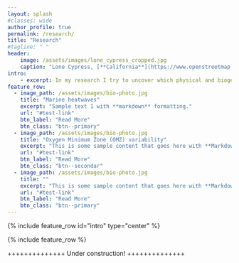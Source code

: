 ```yaml
---
layout: splash
#classes: wide
author_profile: true
permalink: /research/
title: "Research"
#tagline: " "
header:
    image: /assets/images/lone_cypress_cropped.jpg
    caption: "Lone Cypress, [**California**](https://www.openstreetmap.org/#map=18/36.56922/-121.96568)"
intro: 
    - excerpt: In my research I try to uncover which physical and biogeochemical processes shape the marine environment as we know it. An improved understanding of these processes can help us anticipate future ocean and climate changes and support the preservation of marine ecosystem services, such as the provision of food or the uptake of excess heat and carbon dioxide. Next to this human-centered motivation, I am further driven by a plain fascination for all processes that occur against the backdrop of the whirling and swirling ocean. 
feature_row:
  - image_path: /assets/images/bio-photo.jpg
    title: "Marine heatwaves"
    excerpt: "Sample text 1 with **markdown** formatting."
    url: "#test-link"
    btn_label: "Read More"
    btn_class: "btn--primary"
  - image_path: /assets/images/bio-photo.jpg
    title: "Oxygen Minimum Zone (OMZ) variability"
    excerpt: "This is some sample content that goes here with **Markdown** formatting."
    url: "#test-link"
    btn_label: "Read More"
    btn_class: "btn--secondar"
  - image_path: /assets/images/bio-photo.jpg
    title: ""
    excerpt: "This is some sample content that goes here with **Markdown** formatting."
    url: "#test-link"
    btn_label: "Read More"
    btn_class: "btn--primary"
---
```


{% include feature_row id="intro" type="center" %}

{% include feature_row %}


++++++++++++++ Under construction! ++++++++++++++